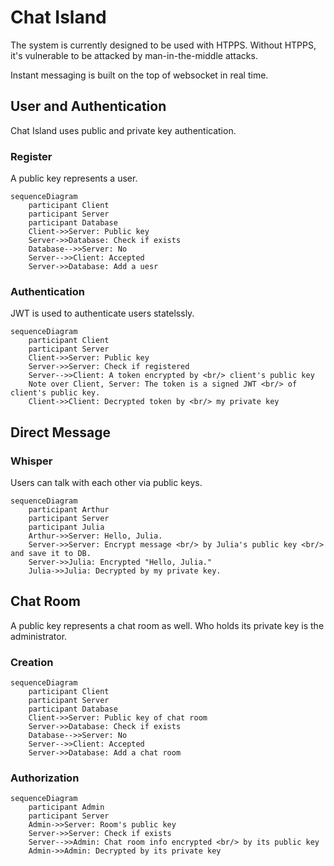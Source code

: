 # Chat Island

The system is currently designed to be used with HTPPS.
Without HTPPS, it's vulnerable to be attacked by man-in-the-middle attacks.

Instant messaging is built on the top of websocket in real time.

## User and Authentication

Chat Island uses public and private key authentication.

### Register

A public key represents a user.

```mermaid
sequenceDiagram
    participant Client
    participant Server
    participant Database
    Client->>Server: Public key
    Server->>Database: Check if exists
    Database-->>Server: No
    Server-->>Client: Accepted
    Server->>Database: Add a uesr
```

### Authentication

JWT is used to authenticate users statelssly.

```mermaid
sequenceDiagram
    participant Client
    participant Server
    Client->>Server: Public key
    Server->>Server: Check if registered
    Server-->>Client: A token encrypted by <br/> client's public key
    Note over Client, Server: The token is a signed JWT <br/> of client's public key.
    Client->>Client: Decrypted token by <br/> my private key
```

## Direct Message

### Whisper

Users can talk with each other via public keys.

```mermaid
sequenceDiagram
    participant Arthur
    participant Server
    participant Julia
    Arthur->>Server: Hello, Julia.
    Server->>Server: Encrypt message <br/> by Julia's public key <br/> and save it to DB.
    Server->>Julia: Encrypted "Hello, Julia."
    Julia->>Julia: Decrypted by my private key.
```

## Chat Room

A public key represents a chat room as well.
Who holds its private key is the administrator.

### Creation

```mermaid
sequenceDiagram
    participant Client
    participant Server
    participant Database
    Client->>Server: Public key of chat room 
    Server->>Database: Check if exists
    Database-->>Server: No
    Server-->>Client: Accepted
    Server->>Database: Add a chat room
```

### Authorization

```mermaid
sequenceDiagram
    participant Admin
    participant Server
    Admin->>Server: Room's public key
    Server->>Server: Check if exists
    Server-->>Admin: Chat room info encrypted <br/> by its public key
    Admin->>Admin: Decrypted by its private key
```
